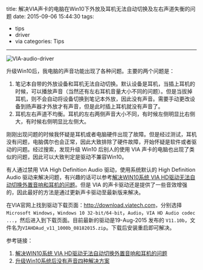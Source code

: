 title: 解决VIA声卡的电脑在Win10下外放及耳机无法自动切换及左右声道失衡的问题
date: 2015-09-06 15:44:30
tags:
  - tips
  - driver
  - via
categories: Tips
---

![VIA-audio-driver](http://zxjsdp1.qiniudn.com/VIA-audio-driver.png)

升级Win10后，我电脑的声音功能出现了各种问题。主要的两个问题是：

1. 笔记本自带的外放设备和耳机无法自动切换。默认设备是耳机，当插上耳机的时候，可以播放声音（当然还有左右耳机音量大小不同的问题）。但是当拔掉耳机，则不会自动将设备切换到笔记本外放，因此没有声音。需要手动更改设备到扬声器才外放才有声音，但是此时插上耳机就没有声音了。
2. 耳机左右声道不均衡。耳机的左右两侧声音大小不同，有时候左侧明显比右侧大，有时候右侧明显比左侧大。

刚刚出现问题的时候我怀疑是耳机或者电脑硬件出现了故障。但是经过测试，耳机没有问题，电脑偶尔也会正常，因此大致排除了硬件故障，开始怀疑是软件或者驱动的问题。经过搜索，发现升级 Win10 后别人的使用 VIA 声卡的电脑也出现了类似的问题，因此可以大致判定是驱动不兼容Win10。

有人通过禁用 VIA High Definition Audio 驱动，使用系统默认的 High Definition Audio 驱动来解决问题，有兴趣的话可以参考[解决WIN10系统 VIA HD驱动无法自动切换外置音响和耳机的问题](http://www.onlyke.com/html/387.html)。但是 VIA 的声卡驱动还是提供了一些音效增强的，因此最好的方法是通过更新声卡驱动至最新版来解决。

在VIA官网上找到驱动下载页面：<http://download.viatech.com>，分别选择`Microsoft Windows`，`Windows 10 32-bit/64-bit`，`Audio`，`VIA HD Audio codec ...`，然后进入到下载页面。目前最新的驱动是19-Aug-2015 发布的 `V11.10b`，文件名为`VIAHDAud_v11_1000b_08182015.zip`。下载后安装重启即可解决。 

参考链接：

1. [解决WIN10系统 VIA HD驱动无法自动切换外置音响和耳机的问题](http://www.onlyke.com/html/387.html)
2. [升级Win10系统后没有声音四种解决方案](http://www.kafan.cn/edu/86518814.html)